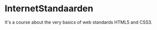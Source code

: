 InternetStandaarden
===================

It's a course about the very basics of web standards HTML5 and CSS3.
